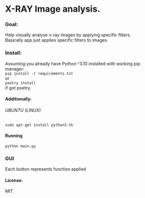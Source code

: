 # X-RAY Image analysis.


### Goal:
Help visually analyse x-ray images by applying specific filters.\
Basically app just applies specific filters to images.


### Install:
Assuming you already have Python ^3.10 installed with working pip manager:\
``pip install -r requirements.txt`` \
or \
``poetry install`` \
if got poetry.
#### Additionally:
###### UBUNTU (LINUX)
``sudo apt-get install python3-tk``

#### Running
``python main.py``

### GUI
Each button represents function applied

#### License:
MIT